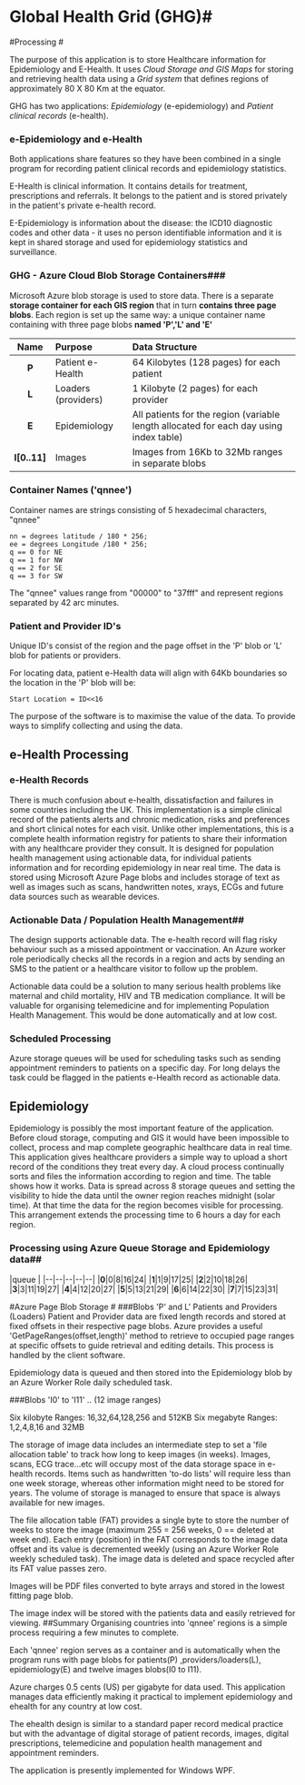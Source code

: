 # Global Health Grid (GHG)#
#Processing #

The  purpose of this application is to store Healthcare information for Epidemiology and E-Health. It uses *Cloud Storage and GIS Maps* for storing and retrieving health data using a *Grid system* that defines regions of approximately 80 X 80 Km at the equator.

GHG has two applications: *Epidemiology* (e-epidemiology) and *Patient clinical records* (e-health).

### e-Epidemiology and e-Health ###
 
Both applications share features so they have been combined in a single program for recording patient clinical records and epidemiology statistics.

E-Health is clinical information. It contains details for treatment, prescriptions and referrals. It belongs to the patient and is stored privately in the patient's private e-health record.

E-Epidemiology is information about the disease: the ICD10 diagnostic codes and other data - it uses no person identifiable information and it is kept in shared storage and used for epidemiology statistics and surveillance.

   
### GHG - Azure Cloud Blob Storage Containers###

Microsoft Azure blob storage is used to store data. There is a separate **storage container for each GIS region** that in turn **contains three page blobs**. Each region is set up the same way: a unique container name containing with three page blobs **named 'P','L' and 'E'**

Name|Purpose|Data Structure
:--:|:------------------------------|:------------------------|
**P** | Patient e-Health|64 Kilobytes (128 pages) for each patient
**L** | Loaders (providers)| 1 Kilobyte (2 pages) for each provider
**E** | Epidemiology|All patients for the region (variable length allocated for each day using index table)
**I[0..11]**|Images|Images from 16Kb to 32Mb ranges in separate blobs

### Container Names ('qnnee') ### 

Container names are strings consisting of 5 hexadecimal characters, "qnnee"

    nn = degrees latitude / 180 * 256;
    ee = degrees Longitude /180 * 256;
    q == 0 for NE
    q == 1 for NW
    q == 2 for SE
    q == 3 for SW

The "qnnee" values range from "00000" to "37fff" and represent regions separated by 42 arc minutes.

### Patient and Provider ID's ##

Unique ID's consist of the region and the page offset in the 'P' blob or 'L' blob for patients or providers.

For locating data, patient e-Health data will align with 64Kb boundaries so the location in the 'P' blob will be: 


    Start Location = ID<<16



The purpose of the software is to maximise the value of the data. To provide ways to simplify collecting and using the data.

## e-Health Processing ## 
 
### e-Health Records ##
There is much confusion about e-health, dissatisfaction and failures in some countries including the UK. This implementation is a simple clinical record of the patients alerts and chronic medication, risks and preferences and short clinical notes for each visit. Unlike other implementations, this is a complete health information registry for patients to share their information with any healthcare provider they consult. It is designed for population health management using actionable data, for individual patients information and for recording epidemiology in near real time. The data is stored using Microsoft Azure Page blobs and includes storage of text as well as images such as scans, handwritten notes, xrays, ECGs and future data sources such as wearable devices.

### Actionable Data / Population Health Management##
The design supports actionable data. The e-health record will flag risky behaviour such as a missed appointment or vaccination. An Azure worker role periodically checks all the records in a region and acts by sending an SMS to the patient or a healthcare visitor to follow up the problem.

Actionable data could be a solution to many serious health problems like maternal and child mortality, HIV and TB medication compliance. It will be valuable for organising telemedicine and for implementing Population Health Management. This would be done automatically and at low cost.

### Scheduled Processing ## 
Azure storage queues will be used for scheduling tasks such as sending appointment reminders to patients on a specific day. For long delays the task could be flagged in the patients e-Health record as actionable data.

## Epidemiology ## 
Epidemiology is possibly the most important feature of the application. Before cloud storage, computing and GIS it would have been impossible to collect, process and map complete geographic healthcare data in real time.
This application gives healthcare providers a simple way to upload a short record of the conditions they treat every day. A cloud process continually sorts and files the information according to region and time.
The table shows how it works. Data is spread across 8 storage queues and setting the visibility to hide the data until the owner region reaches midnight (solar time). At that time the data for the region becomes visible for processing. This arrangement extends the processing time to 6 hours a day for each region. 

### Processing using Azure Queue Storage and Epidemiology data##

|queue |
|--|--|--|--|--|
|**0**|0|8|16|24|
|**1**|1|9|17|25|
|**2**|2|10|18|26|
|**3**|3|11|19|27|
|**4**|4|12|20|27|
|**5**|5|13|21|29|
|**6**|6|14|22|30|
|**7**|7|15|23|31|


#Azure Page Blob Storage #
###Blobs 'P' and L' Patients and Providers (Loaders)
Patient and Provider data are fixed length records and stored at fixed offsets in their respective page blobs. Azure provides a useful 'GetPageRanges(offset,length)' method to retrieve to occupied page ranges at specific offsets to guide retrieval and editing details. This process is handled by the client software. 

Epidemiology data is queued and then stored into the Epidemiology blob by an Azure Worker Role daily scheduled task.

###Blobs 'I0' to 'I11' .. (12 image ranges) 

Six kilobyte Ranges: 16,32,64,128,256 and 512KB 
Six megabyte Ranges: 1,2,4,8,16 and 32MB

The storage of image data includes an intermediate step to set a 'file allocation table' to track how long to keep images (in weeks). Images, scans, ECG trace...etc will occupy most of the data storage space in e-health records. Items such as handwritten 'to-do lists' will require less than one week storage, whereas other information might need to be stored for years. The volume of storage is managed to ensure that space is always available for new images.

The file allocation table (FAT) provides a single byte to store the number of weeks to store the image (maximum 255 = 256 weeks, 0 == deleted at week end). Each entry (position) in the FAT corresponds to the image data offset and its value is decremented weekly (using an Azure Worker Role weekly scheduled task). The image data is deleted and space recycled after its FAT value passes zero.

Images will be PDF files converted to byte arrays and stored in the lowest fitting page blob.

The image index will be stored with the patients data and easily retrieved for viewing.
##Summary
Organising countries into 'qnnee' regions is a simple process requiring a few minutes to complete.

Each 'qnnee' region serves as a container and is automatically when the program runs with page blobs for patients(P) ,providers/loaders(L), epidemiology(E) and twelve images blobs(I0 to I11).

Azure charges 0.5 cents (US) per gigabyte for data used. This application manages data efficiently making it practical to implement epidemiology and ehealth for any country at low cost.

The ehealth design is similar to a standard paper record medical practice but with the advantage of digital storage of patient records, images, digital prescriptions, telemedicine and population health management and appointment reminders.

The application is presently implemented for Windows WPF.

 


